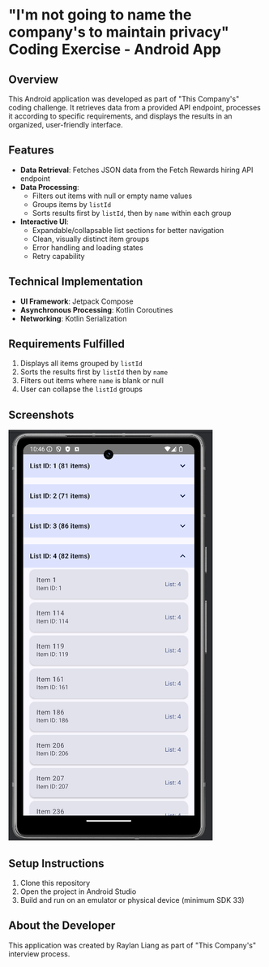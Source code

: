 # "I'm not going to name the company's to maintain privacy" Coding Exercise - Android App

## Overview

This Android application was developed as part of "This Company's" coding challenge. It retrieves data from a provided API endpoint, processes it according to specific requirements, and displays the results in an organized, user-friendly interface.

## Features

- **Data Retrieval**: Fetches JSON data from the Fetch Rewards hiring API endpoint
- **Data Processing**: 
  - Filters out items with null or empty name values
  - Groups items by `listId`
  - Sorts results first by `listId`, then by `name` within each group
- **Interactive UI**:
  - Expandable/collapsable list sections for better navigation
  - Clean, visually distinct item groups
  - Error handling and loading states
  - Retry capability

## Technical Implementation


- **UI Framework**: Jetpack Compose
- **Asynchronous Processing**: Kotlin Coroutines
- **Networking**: Kotlin Serialization

## Requirements Fulfilled

1.  Displays all items grouped by `listId`
2.  Sorts the results first by `listId` then by `name`
3.  Filters out items where `name` is blank or null
4.  User can collapse the `listId` groups

## Screenshots

![Home Screen](screenshots/screenshot.png)

## Setup Instructions

1. Clone this repository
2. Open the project in Android Studio
3. Build and run on an emulator or physical device (minimum SDK 33)

## About the Developer

This application was created by Raylan Liang as part of "This Company's" interview process.
